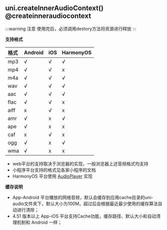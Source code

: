 ## uni.createInnerAudioContext() @createinneraudiocontext

<!-- UTSAPIJSON.createInnerAudioContext.description -->

:::warning 注意
使用完后，必须调用destory方法将资源进行释放
:::

**支持格式**

|格式	|Android|iOS|HarmonyOS|
|:-		|:-			|:-	|:-	|
|mp3	|√			|√	|√|
|mp4	|√			|√	|x|
|m4a	|√			|√	|√|
|wav	|√			|√	|√|
|aac	|√			|√	|√|
|flac	|√			|√	|x|
|aiff	|x			|√	|x|
|amr	|√			|x	|√|
|ape	|√			|x	|x|
|caf	|x			|√	|x|
|ogg	|√			|x	|√|
|wma	|√			|x	|x|

- web平台的支持取决于浏览器的实现，一般浏览器上述音频格式均支持
- 小程序平台支持的格式见各家小程序的文档
- HarmonyOS 平台使用 [AudioPlayer](https://developer.huawei.com/consumer/cn/doc/harmonyos-references/js-apis-media#audioplayerdeprecated) 实现

**缓存说明**

- App-Android 平台播放的网络音频，默认会缓存到应用cache目录的uni-audio文件夹下，默认大小为100M，超过后会根据最近最少使用的缓存算法自动进行清除；
- 4.51 版本以上 App-iOS 平台支持Cache功能，缓存路径、默认大小和自动清理机制和 Android 一样；

<!-- UTSAPIJSON.createInnerAudioContext.compatibility -->

<!-- UTSAPIJSON.createInnerAudioContext.param -->

<!-- UTSAPIJSON.createInnerAudioContext.returnValue -->

<!-- UTSAPIJSON.createInnerAudioContext.tutorial -->

<!-- UTSAPIJSON.createInnerAudioContext.example -->

<!-- UTSAPIJSON.general_type.name -->

<!-- UTSAPIJSON.general_type.param -->
